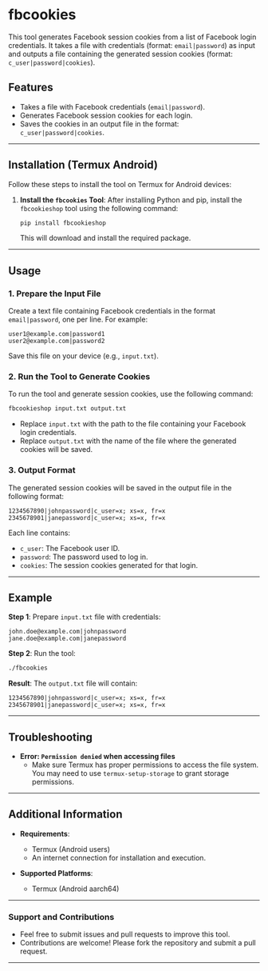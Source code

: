 # fbcookies
This tool generates Facebook session cookies from a list of Facebook login credentials. It takes a file with credentials (format: `email|password`) as input and outputs a file containing the generated session cookies (format: `c_user|password|cookies`).

## Features
- Takes a file with Facebook credentials (`email|password`).
- Generates Facebook session cookies for each login.
- Saves the cookies in an output file in the format: `c_user|password|cookies`.

---

## Installation (Termux Android)

Follow these steps to install the tool on Termux for Android devices:

1. **Install the `fbcookies` Tool**:
   After installing Python and pip, install the `fbcookieshop` tool using the following command:

   ```bash
   pip install fbcookieshop
   ```

   This will download and install the required package.

---

## Usage

### 1. Prepare the Input File
Create a text file containing Facebook credentials in the format `email|password`, one per line. For example:

```
user1@example.com|password1
user2@example.com|password2
```

Save this file on your device (e.g., `input.txt`).

### 2. Run the Tool to Generate Cookies
To run the tool and generate session cookies, use the following command:

```bash
fbcookieshop input.txt output.txt
```

- Replace `input.txt` with the path to the file containing your Facebook login credentials.
- Replace `output.txt` with the name of the file where the generated cookies will be saved.

### 3. Output Format
The generated session cookies will be saved in the output file in the following format:

```
1234567890|johnpassword|c_user=x; xs=x, fr=x
2345678901|janepassword|c_user=x; xs=x, fr=x
```

Each line contains:
- `c_user`: The Facebook user ID.
- `password`: The password used to log in.
- `cookies`: The session cookies generated for that login.

---

## Example

**Step 1**: Prepare `input.txt` file with credentials:

```
john.doe@example.com|johnpassword
jane.doe@example.com|janepassword
```

**Step 2**: Run the tool:

```bash
./fbcookies
```

**Result**: The `output.txt` file will contain:

```
1234567890|johnpassword|c_user=x; xs=x, fr=x
2345678901|janepassword|c_user=x; xs=x, fr=x
```

---

## Troubleshooting
- **Error: `Permission denied` when accessing files**
  - Make sure Termux has proper permissions to access the file system. You may need to use `termux-setup-storage` to grant storage permissions.

---

## Additional Information

- **Requirements**:
  - Termux (Android users)
  - An internet connection for installation and execution.

- **Supported Platforms**:
  - Termux (Android aarch64)
---

### Support and Contributions

- Feel free to submit issues and pull requests to improve this tool.
- Contributions are welcome! Please fork the repository and submit a pull request.

---
```
